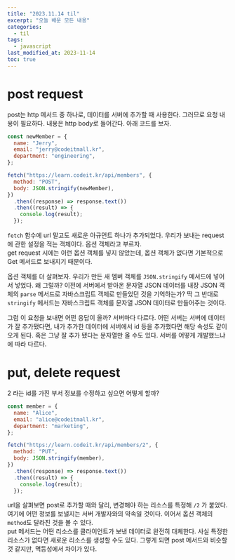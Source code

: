 ```yaml
---
title: "2023.11.14 til"
excerpt: "오늘 배운 모든 내용"
categories:
  - til
tags:
  - javascript
last_modified_at: 2023-11-14
toc: true
---
```


# post request

post는 http 메서드 중 하나로, 데이터를 서버에 추가할 때 사용한다. 그러므로 요청 내용이 필요하다. 내용은 http body로 들어간다. 아래 코드를 보자.

```javascript
const newMember = {
  name: "Jerry",
  email: "jerry@codeitmall.kr",
  department: "engineering",
};

fetch("https://learn.codeit.kr/api/members", {
  method: "POST",
  body: JSON.stringify(newMember),
})
  .then((response) => response.text())
  .then((result) => {
    console.log(result);
  });
```

`fetch` 함수에 url 말고도 새로운 아규먼트 하나가 추가되었다. 우리가 보내는 request에 관한 설정을 적는 객체이다. 옵션 객체라고 부르자.  
get request 시에는 이런 옵션 객체를 넣지 않았는데, 옵션 객체가 없다면 기본적으로 Get 메서드로 보내지기 때문이다.

옵션 객체를 더 살펴보자. 우리가 만든 새 멤버 객체를 `JSON.stringify` 메서드에 넣어서 넣었다. 왜 그럴까? 이전에 서버에서 받아온 문자열 JSON 데이터를 내장 JSON 객체의 `parse` 메서드로 자바스크립트 객체로 만들었던 것을 기억하는가? 딱 그 반대로 `stringify` 메서드는 자바스크립트 객체를 문자열 JSON 데이터로 만들어주는 것이다.

그럼 이 요청을 보내면 어떤 응답이 올까?
서버마다 다르다. 어떤 서버는 서버에 데이터가 잘 추가됐다면, 내가 추가한 데이터에 서버에서 id 등을 추가했다면 해당 속성도 같이 오게 된다. 혹은 그냥 잘 추가 됐다는 문자열만 올 수도 있다. 서버를 어떻게 개발했느냐에 따라 다르다.

# put, delete request

2 라는 id를 가진 부서 정보를 수정하고 싶으면 어떻게 할까?

```javascript
const member = {
  name: "Alice",
  email: "alice@codeitmall.kr",
  department: "marketing",
};

fetch("https://learn.codeit.kr/api/members/2", {
  method: "PUT",
  body: JSON.stringify(member),
})
  .then((response) => response.text())
  .then((result) => {
    console.log(result);
  });
```

url을 살펴보면 post로 추가할 때와 달리, 변경해야 하는 리소스를 특정해 `/2` 가 붙었다. 여기에 어떤 정보를 보낼지는 서버 개발자와의 약속일 것이다.
이어서 옵션 객체의 `method`도 달라진 것을 볼 수 있다.  
put 메서드는 어떤 리소스를 클라이언트가 보낸 데이터로 완전히 대체한다. 사실 특정한 리소스가 없다면 새로운 리소스를 생성할 수도 있다. 그렇게 되면 post 메서드와 비슷할 것 같지만, 멱등성에서 차이가 있다.

